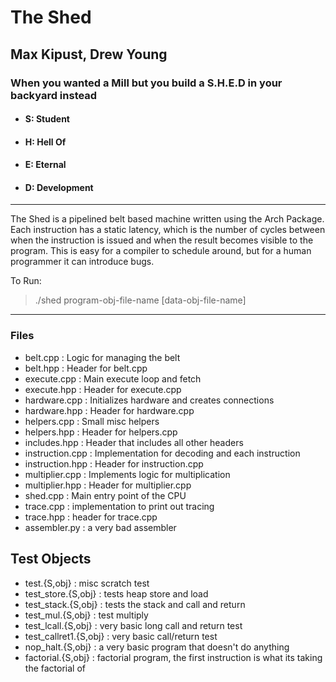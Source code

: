# The Shed
## Max Kipust, Drew Young
### When you wanted a Mill but you build a S.H.E.D in your backyard instead
 - #### S: Student
 - #### H: Hell Of
 - #### E: Eternal
 - #### D: Development

---

The Shed is a pipelined belt based machine written using the Arch Package.
Each instruction has a static latency, which is the number of cycles
between when the instruction is issued and when the result becomes visible
to the program. This is easy for a compiler to schedule around, but for a 
human programmer it can introduce bugs.


To Run:

> ./shed program-obj-file-name [data-obj-file-name]


---
### Files
- belt.cpp : Logic for managing the belt
- belt.hpp : Header for belt.cpp
- execute.cpp : Main execute loop and fetch
- execute.hpp : Header for execute.cpp
- hardware.cpp : Initializes hardware and creates connections
- hardware.hpp : Header for hardware.cpp
- helpers.cpp : Small misc helpers
- helpers.hpp : Header for helpers.cpp
- includes.hpp : Header that includes all other headers
- instruction.cpp : Implementation for decoding and each instruction
- instruction.hpp : Header for instruction.cpp
- multiplier.cpp : Implements logic for multiplication
- multiplier.hpp : Header for multiplier.cpp
- shed.cpp : Main entry point of the CPU
- trace.cpp : implementation to print out tracing
- trace.hpp : header for trace.cpp
- assembler.py : a very bad assembler

## Test Objects
 - test.{S,obj} : misc scratch test 
 - test_store.{S,obj} : tests heap store and load
 - test_stack.{S,obj} : tests the stack and call and return
 - test_mul.{S,obj} : test multiply
 - test_lcall.{S,obj} : very basic long call and return test
 - test_callret1.{S,obj} : very basic call/return test
 - nop_halt.{S,obj} : a very basic program that doesn't do anything
 - factorial.{S,obj} : factorial program, the first instruction is what its taking the factorial of